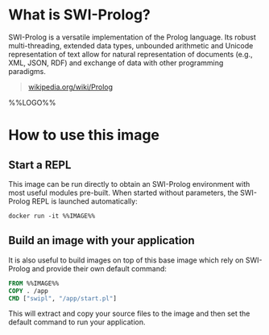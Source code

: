 # What is SWI-Prolog?

SWI-Prolog is a versatile implementation of the Prolog language. Its robust multi-threading, extended data types, unbounded arithmetic and Unicode representation of text allow for natural representation of documents (e.g., XML, JSON, RDF) and exchange of data with other programming paradigms.

> [wikipedia.org/wiki/Prolog](https://en.wikipedia.org/wiki/Prolog)

%%LOGO%%

# How to use this image

## Start a REPL

This image can be run directly to obtain an SWI-Prolog environment with most useful modules pre-built. When started without parameters, the SWI-Prolog REPL is launched automatically:

```console
docker run -it %%IMAGE%% 
```

## Build an image with your application

It is also useful to build images on top of this base image which rely on SWI-Prolog and provide their own default command:

```dockerfile
FROM %%IMAGE%%
COPY . /app
CMD ["swipl", "/app/start.pl"]
```

This will extract and copy your source files to the image and then set the default command to run your application.
